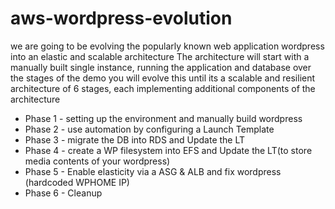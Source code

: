 # aws-wordpress-evolution
we are going to be evolving the popularly known web application wordpress into an elastic and scalable architecture
The architecture will start with a manually built single instance, running the application and database over the stages of the demo you will evolve this until its a scalable and resilient architecture of 6 stages, each implementing additional components of the architecture

* Phase 1 - setting up the environment and manually build wordpress
* Phase 2 - use automation by configuring a Launch Template
* Phase 3 - migrate the DB into RDS and Update the LT
* Phase 4 - create a WP filesystem into EFS and Update the LT(to store media contents of your wordpress) 
* Phase 5 - Enable elasticity via a ASG & ALB and fix wordpress (hardcoded WPHOME IP)
* Phase 6 - Cleanup
